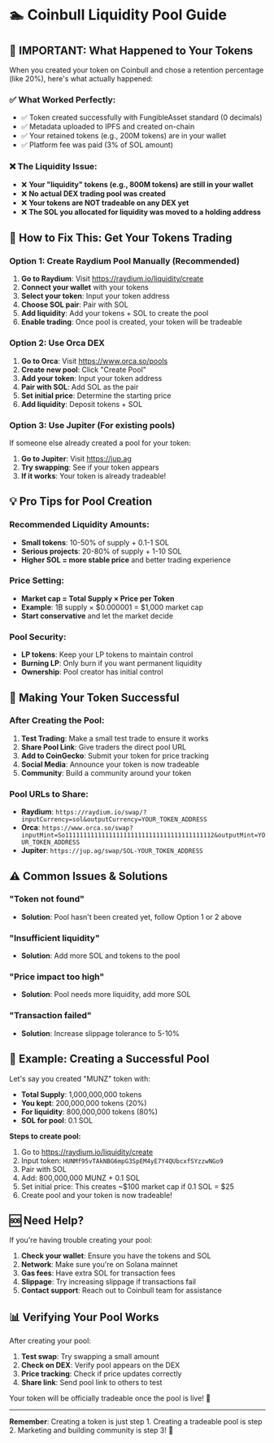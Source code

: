 # 🏊 Coinbull Liquidity Pool Guide

## 🚨 **IMPORTANT: What Happened to Your Tokens**

When you created your token on Coinbull and chose a retention percentage (like 20%), here's what actually happened:

### ✅ **What Worked Perfectly:**
- ✅ Token created successfully with FungibleAsset standard (0 decimals)
- ✅ Metadata uploaded to IPFS and created on-chain
- ✅ Your retained tokens (e.g., 200M tokens) are in your wallet
- ✅ Platform fee was paid (3% of SOL amount)

### ❌ **The Liquidity Issue:**
- ❌ **Your "liquidity" tokens (e.g., 800M tokens) are still in your wallet**
- ❌ **No actual DEX trading pool was created**
- ❌ **Your tokens are NOT tradeable on any DEX yet**
- ❌ **The SOL you allocated for liquidity was moved to a holding address**

## 🔧 **How to Fix This: Get Your Tokens Trading**

### **Option 1: Create Raydium Pool Manually (Recommended)**

1. **Go to Raydium**: Visit https://raydium.io/liquidity/create
2. **Connect your wallet** with your tokens
3. **Select your token**: Input your token address
4. **Choose SOL pair**: Pair with SOL
5. **Add liquidity**: Add your tokens + SOL to create the pool
6. **Enable trading**: Once pool is created, your token will be tradeable

### **Option 2: Use Orca DEX**

1. **Go to Orca**: Visit https://www.orca.so/pools
2. **Create new pool**: Click "Create Pool"
3. **Add your token**: Input your token address
4. **Pair with SOL**: Add SOL as the pair
5. **Set initial price**: Determine the starting price
6. **Add liquidity**: Deposit tokens + SOL

### **Option 3: Use Jupiter (For existing pools)**

If someone else already created a pool for your token:
1. **Go to Jupiter**: Visit https://jup.ag
2. **Try swapping**: See if your token appears
3. **If it works**: Your token is already tradeable!

## 💡 **Pro Tips for Pool Creation**

### **Recommended Liquidity Amounts:**
- **Small tokens**: 10-50% of supply + 0.1-1 SOL
- **Serious projects**: 20-80% of supply + 1-10 SOL
- **Higher SOL = more stable price** and better trading experience

### **Price Setting:**
- **Market cap = Total Supply × Price per Token**
- **Example**: 1B supply × $0.000001 = $1,000 market cap
- **Start conservative** and let the market decide

### **Pool Security:**
- **LP tokens**: Keep your LP tokens to maintain control
- **Burning LP**: Only burn if you want permanent liquidity
- **Ownership**: Pool creator has initial control

## 🚀 **Making Your Token Successful**

### **After Creating the Pool:**

1. **Test Trading**: Make a small test trade to ensure it works
2. **Share Pool Link**: Give traders the direct pool URL
3. **Add to CoinGecko**: Submit your token for price tracking
4. **Social Media**: Announce your token is now tradeable
5. **Community**: Build a community around your token

### **Pool URLs to Share:**
- **Raydium**: `https://raydium.io/swap/?inputCurrency=sol&outputCurrency=YOUR_TOKEN_ADDRESS`
- **Orca**: `https://www.orca.so/swap?inputMint=So11111111111111111111111111111111111111112&outputMint=YOUR_TOKEN_ADDRESS`
- **Jupiter**: `https://jup.ag/swap/SOL-YOUR_TOKEN_ADDRESS`

## ⚠️ **Common Issues & Solutions**

### **"Token not found"**
- **Solution**: Pool hasn't been created yet, follow Option 1 or 2 above

### **"Insufficient liquidity"**
- **Solution**: Add more SOL and tokens to the pool

### **"Price impact too high"**
- **Solution**: Pool needs more liquidity, add more SOL

### **"Transaction failed"**
- **Solution**: Increase slippage tolerance to 5-10%

## 🎯 **Example: Creating a Successful Pool**

Let's say you created "MUNZ" token with:
- **Total Supply**: 1,000,000,000 tokens
- **You kept**: 200,000,000 tokens (20%)
- **For liquidity**: 800,000,000 tokens (80%)
- **SOL for pool**: 0.1 SOL

**Steps to create pool:**
1. Go to https://raydium.io/liquidity/create
2. Input token: `HUNMf95vTAkNBG6mpG3SpEM4yE7Y4QUbcxfSYzzwNGo9`
3. Pair with SOL
4. Add: 800,000,000 MUNZ + 0.1 SOL
5. Set initial price: This creates ~$100 market cap if 0.1 SOL = $25
6. Create pool and your token is now tradeable!

## 🆘 **Need Help?**

If you're having trouble creating your pool:

1. **Check your wallet**: Ensure you have the tokens and SOL
2. **Network**: Make sure you're on Solana mainnet
3. **Gas fees**: Have extra SOL for transaction fees
4. **Slippage**: Try increasing slippage if transactions fail
5. **Contact support**: Reach out to Coinbull team for assistance

## 📊 **Verifying Your Pool Works**

After creating your pool:

1. **Test swap**: Try swapping a small amount
2. **Check on DEX**: Verify pool appears on the DEX
3. **Price tracking**: Check if price updates correctly
4. **Share link**: Send pool link to others to test

Your token will be officially tradeable once the pool is live! 🎉

---

**Remember**: Creating a token is just step 1. Creating a tradeable pool is step 2. Marketing and building community is step 3! 🚀 